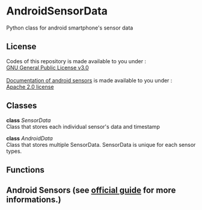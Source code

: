 # AndroidSensorData
Python class for android smartphone's sensor data

## License
Codes of this repository is made available to you under : <br>
[GNU General Public License v3.0](https://github.com/JaehoJang-Ipinlabs/AndroidSensorData/blob/main/LICENSE) <br>
<br>
[Documentation of android sensors](#android-sensors-see-official-guide-for-more-informations) is made available to you under : <br>
[Apache 2.0 license](https://www.apache.org/licenses/LICENSE-2.0)

## Classes
<b>class</b> <I>SensorData</I> <br>
Class that stores each individual sensor's data and timestamp

<b>class</b> <I>AndroidData</I> <br>
Class that stores multiple SensorData. SensorData is unique for each sensor types. 

## Functions

## Android Sensors (see [official guide](https://developer.android.com/guide/topics/sensors/sensors_overview) for more informations.)
